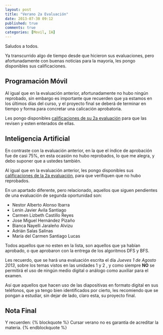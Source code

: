 ```yaml
---
layout: post
title: "Verano 2a Evaluación"
date: 2013-07-30 09:12
published: true
comments: true
categories: [Movil, IA]
---
```

Saludos a todos.

Ya transcurrido algo de tiempo desde que hicieron sus evaluaciones, pero afortunadamente con buenas noticias para la mayoría, les pongo disponibles sus calificaciones.

<!-- more -->

## Programación Móvil

Al igual que en la evaluación anterior, afortunadamente no hubo ningún reprobado, sin embargo es importante que recuerden que ya estamos en los últimos días del curso, y el proyecto final se deberá de terminar en tiempo y forma para concretar una calicación aprobatoria.

Les pongo disponibles [calificaciones de su 2a evaluación](https://dl.dropboxusercontent.com/u/1131727/Octopress/Calificaciones/Movil_3.pdf) para que las revisen y esten enterados de ellas.

## Inteligencia Artificial

En contraste con la evaluación anterior, en la que el índice de aprobación fue de casi 75%, en esta ocasión no hubo reprobados, lo que me alegra, y debo suponer que a ustedes también.

Al igual que en la evaluación anterior, les pongo disponibles sus [calificaciones de la 2a evaluación](https://dl.dropboxusercontent.com/u/1131727/Octopress/Calificaciones/IA_3y4.pdf), para que verifiquen que no hubo reprobados.

En un apartado diferente, pero relacionado, aquellos que siguen pendientes de una evaluación de segunda oportunidad son:

- Nestor Alberto Alonso Ibarra
- Lenin Javier Avila Santiago
- Carmen Lizbeth Castillo Reyes
- Jose Miguel Hernández Pizaño
- Bianca Nayelli Jaraleño Alvizu
- Adrián Salas Salinas
- María del Carmen Santiago Lucas

Todos aquellos que no esten en la lista, son aquellos que ya habían aprobado, o que aprobaron con la entrega de los algoritmos DFS y BFS.

Les recuerdo, que se hará una evaluación escrita el día _Jueves 1 de Agosto 2013_, sobre los temas vistos en las unidades 1 y 2 , y como siempre __NO__ se permitirá el uso de ningún medio digital o análogo como auxiliar para el examen.

 Así que aquellos que hacen uso de las diapositivas en formato digital en sus teléfonos, que ya tengo bien identificados por cierto, les recomiendo que se pongan a estudiar, sin dejar de lado, claro esta, su proyecto final.

## Nota Final
Y recuerden:
{% blockquote %}
Cursar verano no es garantía de acreditar la materia.
{% endblockquote %}
